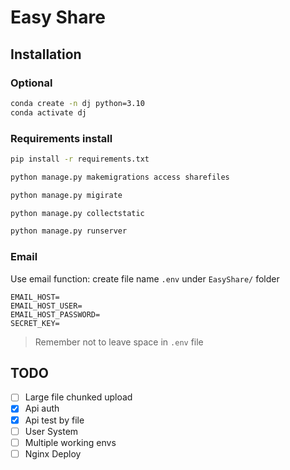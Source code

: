 # Easy Share

## Installation

### Optional

```bash
conda create -n dj python=3.10
conda activate dj
```

### Requirements install

```bash
pip install -r requirements.txt
```

```bash
python manage.py makemigrations access sharefiles
```

```bash
python manage.py migirate
```

```bash
python manage.py collectstatic
```

```bash
python manage.py runserver
```

### Email

Use email function: create file name `.env` under `EasyShare/` folder
```
EMAIL_HOST=
EMAIL_HOST_USER=
EMAIL_HOST_PASSWORD=
SECRET_KEY=
```
> Remember not to leave space in `.env` file

## TODO

- [ ] Large file chunked upload
- [x] Api auth
- [x] Api test by file
- [ ] User System
- [ ] Multiple working envs
- [ ] Nginx Deploy

